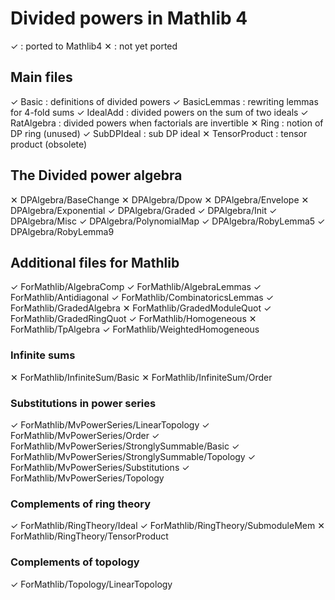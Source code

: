 # Divided powers in Mathlib 4

✓ : ported to Mathlib4 
✕ : not yet ported

## Main files

✓ Basic : definitions of divided powers
✓ BasicLemmas : rewriting lemmas for 4-fold sums
✓ IdealAdd : divided powers on the sum of two ideals
✓ RatAlgebra : divided powers when factorials are invertible 
✕ Ring : notion of DP ring (unused)
✓ SubDPIdeal : sub DP ideal 
✕ TensorProduct : tensor product (obsolete)

## The Divided power algebra

✕ DPAlgebra/BaseChange
✕ DPAlgebra/Dpow
✕ DPAlgebra/Envelope
✕ DPAlgebra/Exponential
✓ DPAlgebra/Graded
✓ DPAlgebra/Init
✓ DPAlgebra/Misc
✓ DPAlgebra/PolynomialMap
✓ DPAlgebra/RobyLemma5
✓ DPAlgebra/RobyLemma9

## Additional files for Mathlib

✓ ForMathlib/AlgebraComp
✓ ForMathlib/AlgebraLemmas
✓ ForMathlib/Antidiagonal
✓ ForMathlib/CombinatoricsLemmas
✓ ForMathlib/GradedAlgebra
✕ ForMathlib/GradedModuleQuot
✓ ForMathlib/GradedRingQuot
✓ ForMathlib/Homogeneous
✕ ForMathlib/TpAlgebra
✓ ForMathlib/WeightedHomogeneous


### Infinite sums

✕ ForMathlib/InfiniteSum/Basic
✕ ForMathlib/InfiniteSum/Order

### Substitutions in power series

✓ ForMathlib/MvPowerSeries/LinearTopology
✓ ForMathlib/MvPowerSeries/Order
✓ ForMathlib/MvPowerSeries/StronglySummable/Basic
✓ ForMathlib/MvPowerSeries/StronglySummable/Topology
✓ ForMathlib/MvPowerSeries/Substitutions
✓ ForMathlib/MvPowerSeries/Topology

### Complements of ring theory

✓ ForMathlib/RingTheory/Ideal
✓ ForMathlib/RingTheory/SubmoduleMem
✕ ForMathlib/RingTheory/TensorProduct

### Complements of topology

✓ ForMathlib/Topology/LinearTopology
